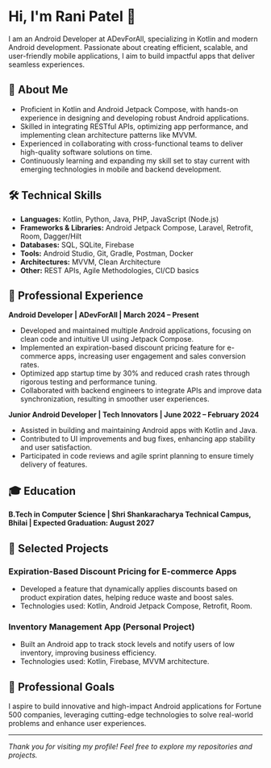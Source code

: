 # Hi, I'm Rani Patel 👋

I am an Android Developer at ADevForAll, specializing in Kotlin and modern Android development. Passionate about creating efficient, scalable, and user-friendly mobile applications, I aim to build impactful apps that deliver seamless experiences.

## 🚀 About Me

- Proficient in Kotlin and Android Jetpack Compose, with hands-on experience in designing and developing robust Android applications.
- Skilled in integrating RESTful APIs, optimizing app performance, and implementing clean architecture patterns like MVVM.
- Experienced in collaborating with cross-functional teams to deliver high-quality software solutions on time.
- Continuously learning and expanding my skill set to stay current with emerging technologies in mobile and backend development.

## 🛠️ Technical Skills

- **Languages:** Kotlin, Python, Java, PHP, JavaScript (Node.js)
- **Frameworks & Libraries:** Android Jetpack Compose, Laravel, Retrofit, Room, Dagger/Hilt
- **Databases:** SQL, SQLite, Firebase
- **Tools:** Android Studio, Git, Gradle, Postman, Docker
- **Architectures:** MVVM, Clean Architecture
- **Other:** REST APIs, Agile Methodologies, CI/CD basics

## 💼 Professional Experience

**Android Developer | ADevForAll | March 2024 – Present**  
- Developed and maintained multiple Android applications, focusing on clean code and intuitive UI using Jetpack Compose.  
- Implemented an expiration-based discount pricing feature for e-commerce apps, increasing user engagement and sales conversion rates.  
- Optimized app startup time by 30% and reduced crash rates through rigorous testing and performance tuning.  
- Collaborated with backend engineers to integrate APIs and improve data synchronization, resulting in smoother user experiences.

**Junior Android Developer | Tech Innovators | June 2022 – February 2024**  
- Assisted in building and maintaining Android apps with Kotlin and Java.  
- Contributed to UI improvements and bug fixes, enhancing app stability and user satisfaction.  
- Participated in code reviews and agile sprint planning to ensure timely delivery of features.

## 🎓 Education

**B.Tech in Computer Science | Shri Shankaracharya Technical Campus, Bhilai | Expected Graduation: August 2027**

## 📂 Selected Projects

### Expiration-Based Discount Pricing for E-commerce Apps  
- Developed a feature that dynamically applies discounts based on product expiration dates, helping reduce waste and boost sales.  
- Technologies used: Kotlin, Android Jetpack Compose, Retrofit, Room.

### Inventory Management App (Personal Project)  
- Built an Android app to track stock levels and notify users of low inventory, improving business efficiency.  
- Technologies used: Kotlin, Firebase, MVVM architecture.

## 🎯 Professional Goals

I aspire to build innovative and high-impact Android applications for Fortune 500 companies, leveraging cutting-edge technologies to solve real-world problems and enhance user experiences.

---

*Thank you for visiting my profile! Feel free to explore my repositories and projects.*
